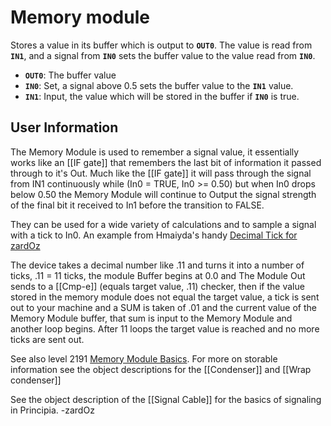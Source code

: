 # Memory module
Stores a value in its buffer which is output to **`OUT0`**. The value is read from **`IN1`**, and a signal from **`IN0`** sets the buffer value to the value read from **`IN0`**.

- **`OUT0`**: The buffer value
- **`IN0`**: Set, a signal above 0.5 sets the buffer value to the **`IN1`** value.
- **`IN1`**: Input, the value which will be stored in the buffer if **`IN0`** is true.

## User Information
The Memory Module is used to remember a signal value, it essentially works like an [[IF gate]] that remembers the last bit of information it passed through to it's Out. Much like the [[IF gate]] it will pass through the signal from IN1 continuously while (In0 = TRUE, In0 >= 0.50) but when In0 drops below 0.50 the Memory Module will continue to Output the signal strength of the final bit it received to In1 before the transition to FALSE.

They can be used for a wide variety of calculations and to sample a signal with a tick to In0. An example from Hmaiyda's handy [Decimal Tick for zardOz](http://principiagame.com/level/1399)

The device takes a decimal number like .11 and turns it into a number of ticks, .11 = 11 ticks, the module Buffer begins at 0.0 and The Module Out sends to a [[Cmp-e]] (equals target value, .11) checker, then if the value stored in the memory module does not equal the target value, a tick is sent out to your machine and a SUM is taken of .01 and the current value of the Memory Module buffer, that sum is input to the Memory Module and another loop begins. After 11 loops the target value is reached and no more ticks are sent out.

See also level 2191 [Memory Module Basics](http://principiagame.com/level/2191). For more on storable information see the object descriptions for the [[Condenser]] and [[Wrap condenser]]

See the object description of the [[Signal Cable]] for the basics of signaling in Principia. -zardOz